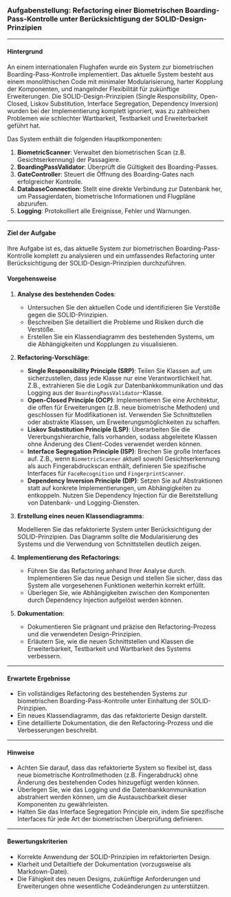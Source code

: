### Aufgabenstellung: Refactoring einer Biometrischen Boarding-Pass-Kontrolle unter Berücksichtigung der SOLID-Design-Prinzipien

------

#### Hintergrund

An einem internationalen Flughafen wurde ein System zur biometrischen Boarding-Pass-Kontrolle implementiert. Das aktuelle System besteht aus einem monolithischen Code mit minimaler Modularisierung, harter Kopplung der Komponenten, und mangelnder Flexibilität für zukünftige Erweiterungen. Die SOLID-Design-Prinzipien (Single Responsibility, Open-Closed, Liskov Substitution, Interface Segregation, Dependency Inversion) wurden bei der Implementierung komplett ignoriert, was zu zahlreichen Problemen wie schlechter Wartbarkeit, Testbarkeit und Erweiterbarkeit geführt hat.

Das System enthält die folgenden Hauptkomponenten:
1. **BiometricScanner**: Verwaltet den biometrischen Scan (z.B. Gesichtserkennung) der Passagiere.
2. **BoardingPassValidator**: Überprüft die Gültigkeit des Boarding-Passes.
3. **GateController**: Steuert die Öffnung des Boarding-Gates nach erfolgreicher Kontrolle.
4. **DatabaseConnection**: Stellt eine direkte Verbindung zur Datenbank her, um Passagierdaten, biometrische Informationen und Flugpläne abzurufen.
5. **Logging**: Protokolliert alle Ereignisse, Fehler und Warnungen.

------

#### Ziel der Aufgabe

Ihre Aufgabe ist es, das aktuelle System zur biometrischen Boarding-Pass-Kontrolle komplett zu analysieren und ein umfassendes Refactoring unter Berücksichtigung der SOLID-Design-Prinzipien durchzuführen.

#### Vorgehensweise
1. **Analyse des bestehenden Codes**: 
   - Untersuchen Sie den aktuellen Code und identifizieren Sie Verstöße gegen die SOLID-Prinzipien.
   - Beschreiben Sie detailliert die Probleme und Risiken durch die Verstöße.
   - Erstellen Sie ein Klassendiagramm des bestehenden Systems, um die Abhängigkeiten und Kopplungen zu visualisieren.
   
2. **Refactoring-Vorschläge**:
   - **Single Responsibility Principle (SRP)**: Teilen Sie Klassen auf, um sicherzustellen, dass jede Klasse nur eine Verantwortlichkeit hat. Z.B., extrahieren Sie die Logik zur Datenbankkommunikation und das Logging aus der `BoardingPassValidator`-Klasse.
   - **Open-Closed Principle (OCP)**: Implementieren Sie eine Architektur, die offen für Erweiterungen (z.B. neue biometrische Methoden) und geschlossen für Modifikationen ist. Verwenden Sie Schnittstellen oder abstrakte Klassen, um Erweiterungsmöglichkeiten zu schaffen.
   - **Liskov Substitution Principle (LSP)**: Überarbeiten Sie die Vererbungshierarchie, falls vorhanden, sodass abgeleitete Klassen ohne Änderung des Client-Codes verwendet werden können.
   - **Interface Segregation Principle (ISP)**: Brechen Sie große Interfaces auf. Z.B., wenn `BiometricScanner` aktuell sowohl Gesichtserkennung als auch Fingerabdruckscan enthält, definieren Sie spezifische Interfaces für `FaceRecognition` und `FingerprintScanner`.
   - **Dependency Inversion Principle (DIP)**: Setzen Sie auf Abstraktionen statt auf konkrete Implementierungen, um Abhängigkeiten zu entkoppeln. Nutzen Sie Dependency Injection für die Bereitstellung von Datenbank- und Logging-Diensten.

3. **Erstellung eines neuen Klassendiagramms**: 
   
   Modellieren Sie das refaktorierte System unter Berücksichtigung der SOLID-Prinzipien.
   Das Diagramm sollte die Modularisierung des Systems und die Verwendung von Schnittstellen deutlich zeigen.
   
4. **Implementierung des Refactorings**:
   - Führen Sie das Refactoring anhand Ihrer Analyse durch.
     Implementieren Sie das neue Design und stellen Sie sicher, dass das System alle vorgesehenen Funktionen weiterhin korrekt erfüllt.
   - Überlegen Sie, wie Abhängigkeiten zwischen den Komponenten durch Dependency Injection aufgelöst werden können.
   
6. **Dokumentation**:
   - Dokumentieren Sie prägnant und präzise den Refactoring-Prozess und die verwendeten Design-Prinzipien.
   - Erläutern Sie, wie die neuen Schnittstellen und Klassen die Erweiterbarkeit, Testbarkeit und Wartbarkeit des Systems verbessern.

------

#### Erwartete Ergebnisse

- Ein vollständiges Refactoring des bestehenden Systems zur biometrischen Boarding-Pass-Kontrolle unter Einhaltung der SOLID-Prinzipien.
- Ein neues Klassendiagramm, das das refaktorierte Design darstellt.
- Eine detaillierte Dokumentation, die den Refactoring-Prozess und die Verbesserungen beschreibt.

------

#### Hinweise

- Achten Sie darauf, dass das refaktorierte System so flexibel ist, dass neue biometrische Kontrollmethoden
  (z.B. Fingerabdruck) ohne Änderung des bestehenden Codes hinzugefügt werden können.
- Überlegen Sie, wie das Logging und die Datenbankkommunikation abstrahiert werden können,
  um die Austauschbarkeit dieser Komponenten zu gewährleisten.
- Halten Sie das Interface Segregation Principle ein, indem Sie spezifische Interfaces für jede Art der biometrischen Überprüfung definieren.

------

#### Bewertungskriterien

- Korrekte Anwendung der SOLID-Prinzipien im refaktorierten Design.
- Klarheit und Detailtiefe der Dokumentation (vorzugsweise als Markdown-Datei).
- Die Fähigkeit des neuen Designs, zukünftige Anforderungen und Erweiterungen ohne wesentliche Codeänderungen zu unterstützen.